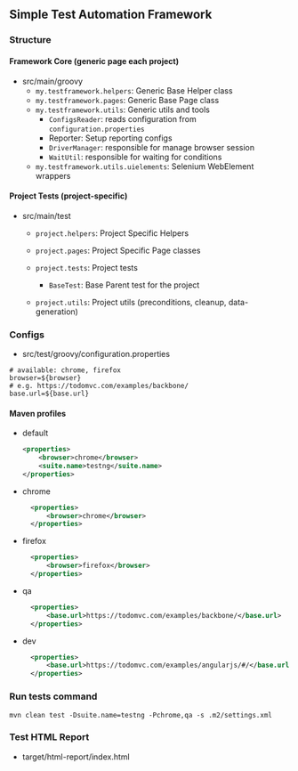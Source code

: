 ## Simple Test Automation Framework

### Structure

#### Framework Core (generic page each project)

- src/main/groovy
    - `my.testframework.helpers`: Generic Base Helper class
    - `my.testframework.pages`: Generic Base Page class
    - `my.testframework.utils`: Generic utils and tools
        - `ConfigsReader`: reads configuration from `configuration.properties`
        - Reporter: Setup reporting configs
        - `DriverManager`: responsible for manage browser session
        - `WaitUtil`: responsible for waiting for conditions
    - `my.testframework.utils.uielements`: Selenium WebElement wrappers

#### Project Tests (project-specific)

- src/main/test
    - `project.helpers`: Project Specific Helpers
    - `project.pages`: Project Specific Page classes
    - `project.tests`: Project tests
        - `BaseTest`: Base Parent test for the project

    - `project.utils`: Project utils (preconditions, cleanup, data-generation)

### Configs

- src/test/groovy/configuration.properties

```properties
# available: chrome, firefox
browser=${browser}
# e.g. https://todomvc.com/examples/backbone/
base.url=${base.url}
```

#### Maven profiles

- default
    ```xml
    <properties>
        <browser>chrome</browser>
        <suite.name>testng</suite.name>
    </properties>
    ```
- chrome
  ```xml
    <properties>
        <browser>chrome</browser>
    </properties>
    ```
- firefox
  ```xml
    <properties>
        <browser>firefox</browser>
    </properties>
    ```  
- qa
  ```xml
    <properties>
        <base.url>https://todomvc.com/examples/backbone/</base.url>
    </properties>
    ```  
- dev
  ```xml
    <properties>
        <base.url>https://todomvc.com/examples/angularjs/#/</base.url>
    </properties>
    ```

### Run tests command

```shell
mvn clean test -Dsuite.name=testng -Pchrome,qa -s .m2/settings.xml
```

### Test HTML Report

- target/html-report/index.html